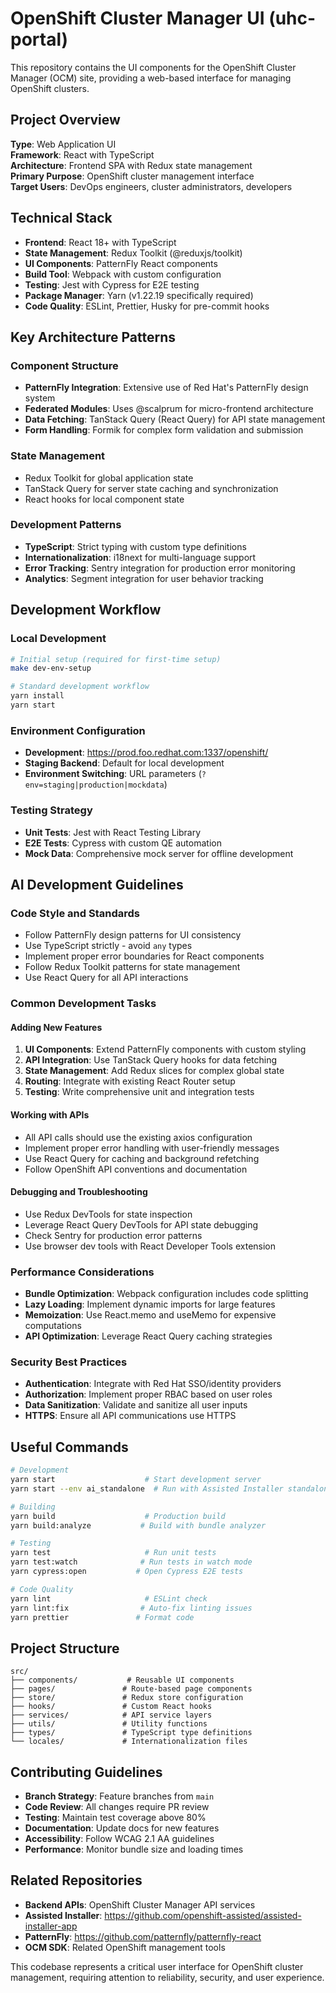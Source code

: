 # OpenShift Cluster Manager UI (uhc-portal)

This repository contains the UI components for the OpenShift Cluster Manager (OCM) site, providing a web-based interface for managing OpenShift clusters.

## Project Overview

**Type**: Web Application UI  
**Framework**: React with TypeScript  
**Architecture**: Frontend SPA with Redux state management  
**Primary Purpose**: OpenShift cluster management interface  
**Target Users**: DevOps engineers, cluster administrators, developers

## Technical Stack

- **Frontend**: React 18+ with TypeScript
- **State Management**: Redux Toolkit (@reduxjs/toolkit)
- **UI Components**: PatternFly React components
- **Build Tool**: Webpack with custom configuration
- **Testing**: Jest with Cypress for E2E testing
- **Package Manager**: Yarn (v1.22.19 specifically required)
- **Code Quality**: ESLint, Prettier, Husky for pre-commit hooks

## Key Architecture Patterns

### Component Structure
- **PatternFly Integration**: Extensive use of Red Hat's PatternFly design system
- **Federated Modules**: Uses @scalprum for micro-frontend architecture
- **Data Fetching**: TanStack Query (React Query) for API state management
- **Form Handling**: Formik for complex form validation and submission

### State Management
- Redux Toolkit for global application state
- TanStack Query for server state caching and synchronization
- React hooks for local component state

### Development Patterns
- **TypeScript**: Strict typing with custom type definitions
- **Internationalization**: i18next for multi-language support
- **Error Tracking**: Sentry integration for production error monitoring
- **Analytics**: Segment integration for user behavior tracking

## Development Workflow

### Local Development
```bash
# Initial setup (required for first-time setup)
make dev-env-setup

# Standard development workflow
yarn install
yarn start
```

### Environment Configuration
- **Development**: https://prod.foo.redhat.com:1337/openshift/
- **Staging Backend**: Default for local development
- **Environment Switching**: URL parameters (`?env=staging|production|mockdata`)

### Testing Strategy
- **Unit Tests**: Jest with React Testing Library
- **E2E Tests**: Cypress with custom QE automation
- **Mock Data**: Comprehensive mock server for offline development

## AI Development Guidelines

### Code Style and Standards
- Follow PatternFly design patterns for UI consistency
- Use TypeScript strictly - avoid `any` types
- Implement proper error boundaries for React components
- Follow Redux Toolkit patterns for state management
- Use React Query for all API interactions

### Common Development Tasks

#### Adding New Features
1. **UI Components**: Extend PatternFly components with custom styling
2. **API Integration**: Use TanStack Query hooks for data fetching
3. **State Management**: Add Redux slices for complex global state
4. **Routing**: Integrate with existing React Router setup
5. **Testing**: Write comprehensive unit and integration tests

#### Working with APIs
- All API calls should use the existing axios configuration
- Implement proper error handling with user-friendly messages
- Use React Query for caching and background refetching
- Follow OpenShift API conventions and documentation

#### Debugging and Troubleshooting
- Use Redux DevTools for state inspection
- Leverage React Query DevTools for API state debugging
- Check Sentry for production error patterns
- Use browser dev tools with React Developer Tools extension

### Performance Considerations
- **Bundle Optimization**: Webpack configuration includes code splitting
- **Lazy Loading**: Implement dynamic imports for large features
- **Memoization**: Use React.memo and useMemo for expensive computations
- **API Optimization**: Leverage React Query caching strategies

### Security Best Practices
- **Authentication**: Integrate with Red Hat SSO/identity providers
- **Authorization**: Implement proper RBAC based on user roles
- **Data Sanitization**: Validate and sanitize all user inputs
- **HTTPS**: Ensure all API communications use HTTPS

## Useful Commands

```bash
# Development
yarn start                    # Start development server
yarn start --env ai_standalone  # Run with Assisted Installer standalone

# Building
yarn build                    # Production build
yarn build:analyze           # Build with bundle analyzer

# Testing
yarn test                     # Run unit tests
yarn test:watch              # Run tests in watch mode
yarn cypress:open           # Open Cypress E2E tests

# Code Quality
yarn lint                     # ESLint check
yarn lint:fix                # Auto-fix linting issues
yarn prettier               # Format code
```

## Project Structure

```
src/
├── components/           # Reusable UI components
├── pages/               # Route-based page components
├── store/               # Redux store configuration
├── hooks/               # Custom React hooks
├── services/            # API service layers
├── utils/               # Utility functions
├── types/               # TypeScript type definitions
└── locales/             # Internationalization files
```

## Contributing Guidelines

- **Branch Strategy**: Feature branches from `main`
- **Code Review**: All changes require PR review
- **Testing**: Maintain test coverage above 80%
- **Documentation**: Update docs for new features
- **Accessibility**: Follow WCAG 2.1 AA guidelines
- **Performance**: Monitor bundle size and loading times

## Related Repositories

- **Backend APIs**: OpenShift Cluster Manager API services
- **Assisted Installer**: https://github.com/openshift-assisted/assisted-installer-app
- **PatternFly**: https://github.com/patternfly/patternfly-react
- **OCM SDK**: Related OpenShift management tools

This codebase represents a critical user interface for OpenShift cluster management, requiring attention to reliability, security, and user experience.